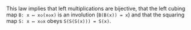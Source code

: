 This law implies that left multiplications are bijective, that the left cubing map `B: x ↦ x◇(x◇x)` is an involution (`B(B(x)) = x`) and that the squaring map `S: x ↦ x◇x` obeys `S(S(S(x))) = S(x)`.
